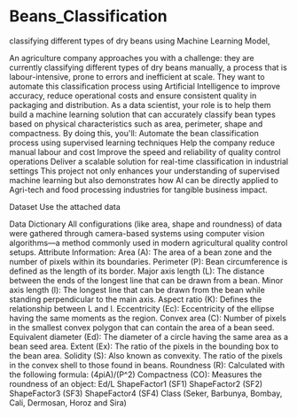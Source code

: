 # Beans_Classification
classifying different types of dry beans using Machine Learning Model,

An agriculture company approaches you with a challenge: they are currently classifying different types of dry beans manually, a process that is labour-intensive, prone to errors and inefficient at scale. They want to automate this classification process using Artificial Intelligence to improve accuracy, reduce operational costs and ensure consistent quality in packaging and distribution.
As a data scientist, your role is to help them build a machine learning solution that can accurately classify bean types based on physical characteristics such as area, perimeter, shape and compactness. By doing this, you'll:
Automate the bean classification process using supervised learning techniques
Help the company reduce manual labour and cost
Improve the speed and reliability of quality control operations
Deliver a scalable solution for real-time classification in industrial settings
This project not only enhances your understanding of supervised machine learning but also demonstrates how AI can be directly applied to Agri-tech and food processing industries for tangible business impact.


Dataset
Use the attached data


Data Dictionary
All configurations (like area, shape and roundness) of data were gathered through camera-based systems using computer vision algorithms—a method commonly used in modern agricultural quality control setups.
Attribute Information:
Area (A): The area of a bean zone and the number of pixels within its boundaries.
Perimeter (P): Bean circumference is defined as the length of its border.
Major axis length (L): The distance between the ends of the longest line that can be drawn from a bean.
Minor axis length (l): The longest line that can be drawn from the bean while standing perpendicular to the main axis.
Aspect ratio (K): Defines the relationship between L and l.
Eccentricity (Ec): Eccentricity of the ellipse having the same moments as the region.
Convex area (C): Number of pixels in the smallest convex polygon that can contain the area of a bean seed.
Equivalent diameter (Ed): The diameter of a circle having the same area as a bean seed area.
Extent (Ex): The ratio of the pixels in the bounding box to the bean area.
Solidity (S): Also known as convexity. The ratio of the pixels in the convex shell to those found in beans.
Roundness (R): Calculated with the following formula: (4piA)/(P^2)
Compactness (CO): Measures the roundness of an object: Ed/L
ShapeFactor1 (SF1)
ShapeFactor2 (SF2)
ShapeFactor3 (SF3)
ShapeFactor4 (SF4)
Class (Seker, Barbunya, Bombay, Cali, Dermosan, Horoz and Sira)

